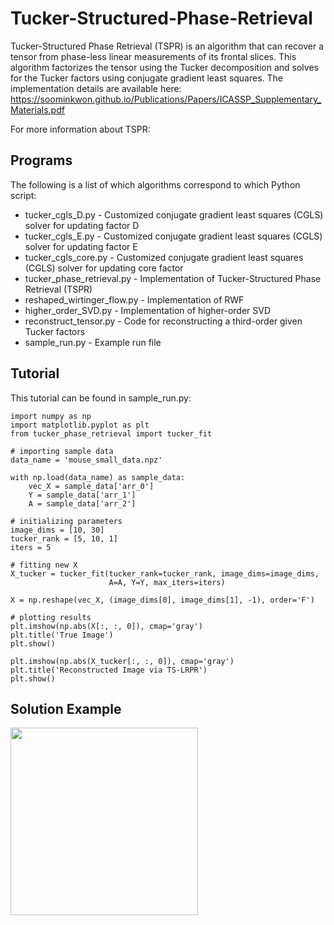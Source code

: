 # Tucker-Structured-Phase-Retrieval

Tucker-Structured Phase Retrieval (TSPR) is an algorithm that can recover a tensor from phase-less linear measurements of its frontal slices. This algorithm factorizes the tensor using the Tucker decomposition and solves for the Tucker factors using conjugate gradient least squares. The implementation details are available here: https://soominkwon.github.io/Publications/Papers/ICASSP_Supplementary_Materials.pdf

For more information about TSPR:

## Programs
The following is a list of which algorithms correspond to which Python script:

* tucker_cgls_D.py - Customized conjugate gradient least squares (CGLS) solver for updating factor D
* tucker_cgls_E.py - Customized conjugate gradient least squares (CGLS) solver for updating factor E
* tucker_cgls_core.py - Customized conjugate gradient least squares (CGLS) solver for updating core factor
* tucker_phase_retrieval.py - Implementation of Tucker-Structured Phase Retrieval (TSPR)
* reshaped_wirtinger_flow.py - Implementation of RWF
* higher_order_SVD.py - Implementation of higher-order SVD
* reconstruct_tensor.py - Code for reconstructing a third-order given Tucker factors
* sample_run.py - Example run file

## Tutorial
This tutorial can be found in sample_run.py:

```
import numpy as np
import matplotlib.pyplot as plt
from tucker_phase_retrieval import tucker_fit

# importing sample data
data_name = 'mouse_small_data.npz'

with np.load(data_name) as sample_data:
    vec_X = sample_data['arr_0']
    Y = sample_data['arr_1']
    A = sample_data['arr_2']
    
# initializing parameters
image_dims = [10, 30]
tucker_rank = [5, 10, 1]
iters = 5

# fitting new X
X_tucker = tucker_fit(tucker_rank=tucker_rank, image_dims=image_dims, 
                      A=A, Y=Y, max_iters=iters)

X = np.reshape(vec_X, (image_dims[0], image_dims[1], -1), order='F')

# plotting results
plt.imshow(np.abs(X[:, :, 0]), cmap='gray')
plt.title('True Image')
plt.show()

plt.imshow(np.abs(X_tucker[:, :, 0]), cmap='gray')
plt.title('Reconstructed Image via TS-LRPR')
plt.show()
```

## Solution Example
<p align="center">
  <a href="url"><img src="https://github.com/soominkwon/Tucker-Structured-Low-Rank-Phase-Retrieval/blob/main/tucker_sample_results.png" align="left" height="300" width="300" ></a>
</p>
